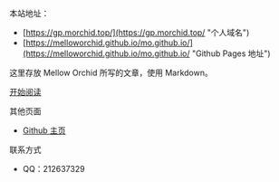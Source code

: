 本站地址：
- [https://gp.morchid.top/](https://gp.morchid.top/ "个人域名")
- [https://melloworchid.github.io/mo.github.io/](https://melloworchid.github.io/mo.github.io/ "Github Pages 地址")

这里存放 Mellow Orchid 所写的文章，使用 Markdown。

[开始阅读](page/)

其他页面
- [Github 主页](https://github.com/MellowOrchid)

联系方式
- QQ：212637329